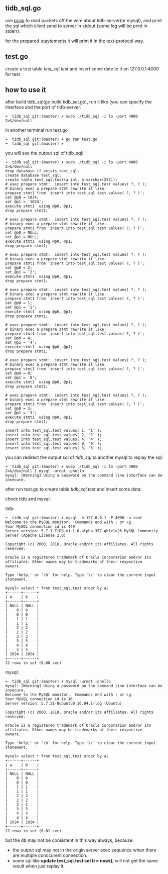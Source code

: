 ## tidb_sql.go

use [pcap](https://godoc.org/github.com/google/gopacket/pcap) to read packets off the wire about tidb-server(or mysql), and print the sql which client send to server in stdout (some log will be print in stderr).

for the [prepared-staytements](https://dev.mysql.com/doc/internals/en/prepared-statements.html) it will print it in the [text-protocol](https://dev.mysql.com/doc/internals/en/text-protocol.html) way.



## test.go

create a test table *test_sql.test* and insert some date to it on 127.0.0.1:4000 for test



## how to use it

after build tidb_sql(go build tidb_sql.go), run it like (you can specify the Interface and the port of tidb-server:

```
➜  tidb_sql git:(master) ✗ sudo ./tidb_sql -i lo -port 4000 2>&/dev/null
```

in another terminal run test.go

```
➜  tidb_sql git:(master) ✗ go run test.go
➜  tidb_sql git:(master) ✗
```



you will see the output sql of tidb_sql:

```
➜  tidb_sql git:(master) ✗ sudo ./tidb_sql -i lo -port 4000 2>&/dev/null
drop database if exists test_sql;
create database test_sql;
create table test_sql.test(a int, b varchar(255));
# exec prepare stmt:  insert into test_sql.test values( ?, ? );
# binary exec a prepare stmt rewrite it like:
prepare stmt1 from 'insert into test_sql.test values( ?, ? )';
set @p0 = 1024;
set @p1 = '1024';
execute stmt1  using @p0, @p1;
drop prepare stmt1;

# exec prepare stmt:  insert into test_sql.test values( ?, ? );
# binary exec a prepare stmt rewrite it like:
prepare stmt1 from 'insert into test_sql.test values( ?, ? )';
set @p0 = NULL;
set @p1 = NULL;
execute stmt1  using @p0, @p1;
drop prepare stmt1;

# exec prepare stmt:  insert into test_sql.test values( ?, ? );
# binary exec a prepare stmt rewrite it like:
prepare stmt1 from 'insert into test_sql.test values( ?, ? )';
set @p0 = 2;
set @p1 = '2';
execute stmt1  using @p0, @p1;
drop prepare stmt1;

# exec prepare stmt:  insert into test_sql.test values( ?, ? );
# binary exec a prepare stmt rewrite it like:
prepare stmt1 from 'insert into test_sql.test values( ?, ? )';
set @p0 = 1;
set @p1 = '1';
execute stmt1  using @p0, @p1;
drop prepare stmt1;

# exec prepare stmt:  insert into test_sql.test values( ?, ? );
# binary exec a prepare stmt rewrite it like:
prepare stmt1 from 'insert into test_sql.test values( ?, ? )';
set @p0 = 4;
set @p1 = '4';
execute stmt1  using @p0, @p1;
drop prepare stmt1;

# exec prepare stmt:  insert into test_sql.test values( ?, ? );
# binary exec a prepare stmt rewrite it like:
prepare stmt1 from 'insert into test_sql.test values( ?, ? )';
set @p0 = 0;
set @p1 = '0';
execute stmt1  using @p0, @p1;
drop prepare stmt1;

# exec prepare stmt:  insert into test_sql.test values( ?, ? );
# binary exec a prepare stmt rewrite it like:
prepare stmt1 from 'insert into test_sql.test values( ?, ? )';
set @p0 = 3;
set @p1 = '3';
execute stmt1  using @p0, @p1;
drop prepare stmt1;

insert into test_sql.test values( 1, '1' );
insert into test_sql.test values( 2, '2' );
insert into test_sql.test values( 4, '4' );
insert into test_sql.test values( 0, '0' );
insert into test_sql.test values( 3, '3' );
```



you can redirect the output sql of *tidb_sql* to another mysql to replay the sql:

```
➜  tidb_sql git:(master) ✗ sudo ./tidb_sql -i lo -port 4000 2>&/dev/null | mysql -uroot -phello
mysql: [Warning] Using a password on the command line interface can be insecure.
```

after run test.go to create table *tidb_sql.test* and insert some data:



check tidb and mysql:

tidb:

```
➜  tidb_sql git:(master) ✗ mysql -h 127.0.0.1 -P 4000 -u root
Welcome to the MySQL monitor.  Commands end with ; or \g.
Your MySQL connection id is 449
Server version: 5.7.1-TiDB-v1.1.0-alpha-357-gb1e1a26 MySQL Community Server (Apache License 2.0)

Copyright (c) 2000, 2018, Oracle and/or its affiliates. All rights reserved.

Oracle is a registered trademark of Oracle Corporation and/or its
affiliates. Other names may be trademarks of their respective
owners.

Type 'help;' or '\h' for help. Type '\c' to clear the current input statement.

mysql> select * from test_sql.test order by a;
+------+------+
| a    | b    |
+------+------+
| NULL | NULL |
|    0 | 0    |
|    0 | 0    |
|    1 | 1    |
|    1 | 1    |
|    2 | 2    |
|    2 | 2    |
|    3 | 3    |
|    3 | 3    |
|    4 | 4    |
|    4 | 4    |
| 1024 | 1024 |
+------+------+
12 rows in set (0.00 sec)
```



mysql:

```shell
➜  tidb_sql git:(master) ✗ mysql -uroot -phello
mysql: [Warning] Using a password on the command line interface can be insecure.
Welcome to the MySQL monitor.  Commands end with ; or \g.
Your MySQL connection id is 16
Server version: 5.7.21-0ubuntu0.16.04.1-log (Ubuntu)

Copyright (c) 2000, 2018, Oracle and/or its affiliates. All rights reserved.

Oracle is a registered trademark of Oracle Corporation and/or its
affiliates. Other names may be trademarks of their respective
owners.

Type 'help;' or '\h' for help. Type '\c' to clear the current input statement.

mysql> select * from test_sql.test order by a;
+------+------+
| a    | b    |
+------+------+
| NULL | NULL |
|    0 | 0    |
|    0 | 0    |
|    1 | 1    |
|    1 | 1    |
|    2 | 2    |
|    2 | 2    |
|    3 | 3    |
|    3 | 3    |
|    4 | 4    |
|    4 | 4    |
| 1024 | 1024 |
+------+------+
12 rows in set (0.01 sec)
```

but the db may not be consistent in this way always, because:

- the output sql may not in the origin server exec sequence when there are multiple conccurent connection.
- some sql like **update test_sql.test set b = now();** will not get the same result when just replay it.
